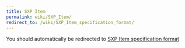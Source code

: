 ```yaml
---
title: SXP Item
permalink: wiki/SXP_Item/
redirect_to: /wiki/SXP_Item_specification_format/
---
```


You should automatically be redirected to [SXP Item specification format](/wiki/SXP_Item_specification_format/)
